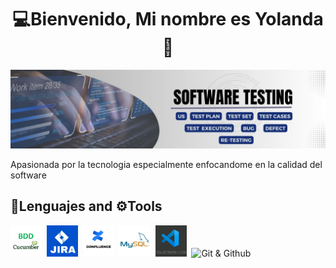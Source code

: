 <div align="center">
<h1 align="center">💻Bienvenido, Mi nombre es Yolanda 👋 </h1>
</div>
<img src="https://github.com/Yolanda-R/Yolanda-R/blob/main/Testing.jpg">
<!-- parrafo de presentacion del perfil-->
<p>Apasionada por la tecnologia especialmente enfocandome en la calidad del software </p>

<h2>📜Lenguajes and ⚙️Tools</h2>
<div>
    <img src="https://raw.githubusercontent.com/Yolanda-R/Yolanda-R/main/img/gherkin.jpg" title="Lenguaje Gherkin para ejecucion de pruebas manuales" alt="JIRA" width="50" height="50"/>&nbsp;
    <img src="https://raw.githubusercontent.com/Yolanda-R/Yolanda-R/main/img/JIRA.jpg" title="Gestor de incidencias" alt="JIRA" width="50" 
    height="50"/>&nbsp;
    <img src="https://raw.githubusercontent.com/Yolanda-R/Yolanda-R/main/img/confluence.jpg" title="Documentacion pruebas" alt="JIRA" width="50" 
    height="50"/>&nbsp;
    <img src="https://raw.githubusercontent.com/Yolanda-R/Yolanda-R/main/img/MYSQL.jpg" title="Gestor de bases de datos" alt="JIRA" width="50" 
    height="50"/>&nbsp;
    <img src="https://raw.githubusercontent.com/Yolanda-R/Yolanda-R/main/img/vscode.jpg" title="Editor de código" alt="VSCODE" width="50" 
    height="50"/>&nbsp;
    <img src="https://www.vectorlogo.zone/logos/git-scm/git-scm-icon.svg" title="Repositorio" alt="Git & Github" width="50" 
    height="50"/>&nbsp;
</div>

<!--
**Yolanda-R/Yolanda-R** is a ✨ _special_ ✨ repository because its `README.md` (this file) appears on your GitHub profile.

Here are some ideas to get you started:

- 🔭 I’m currently working on ...
- 🌱 I’m currently learning ...
- 👯 I’m looking to collaborate on ...
- 🤔 I’m looking for help with ...
- 💬 Ask me about ...
- 📫 How to reach me: ...
- 😄 Pronouns: ...
- ⚡ Fun fact: ...
-->
